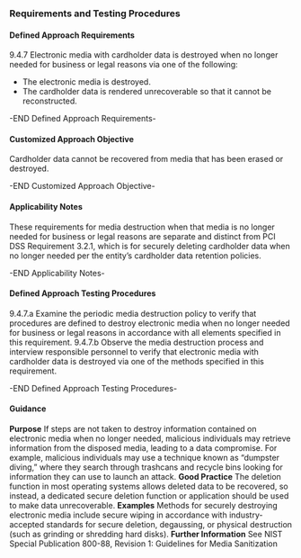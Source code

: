 ### Requirements and Testing Procedures

#### Defined Approach Requirements
9.4.7 Electronic media with cardholder data is destroyed when no longer needed for business or legal reasons via one of the following:
- The electronic media is destroyed.
- The cardholder data is rendered unrecoverable so that it cannot be reconstructed.

-END Defined Approach Requirements- 
#### Customized Approach Objective
Cardholder data cannot be recovered from media that has been erased or destroyed.

-END Customized Approach Objective- 
#### Applicability Notes
These requirements for media destruction when that media is no longer needed for business or legal reasons are separate and distinct from PCI DSS Requirement 3.2.1, which is for securely deleting cardholder data when no longer needed per the entity’s cardholder data retention policies.

-END Applicability Notes- 
#### Defined Approach Testing Procedures
9.4.7.a Examine the periodic media destruction policy to verify that procedures are defined to destroy electronic media when no longer needed for business or legal reasons in accordance with all elements specified in this requirement.
9.4.7.b Observe the media destruction process and interview responsible personnel to verify that electronic media with cardholder data is destroyed via one of the methods specified in this requirement.

-END Defined Approach Testing Procedures- 
#### Guidance
**Purpose**
If steps are not taken to destroy information contained on electronic media when no longer needed, malicious individuals may retrieve information from the disposed media, leading to a data compromise. For example, malicious individuals may use a technique known as “dumpster diving,” where they search through trashcans and recycle bins looking for information they can use to launch an attack.
**Good Practice**
The deletion function in most operating systems allows deleted data to be recovered, so instead, a dedicated secure deletion function or application should be used to make data unrecoverable.
**Examples**
Methods for securely destroying electronic media include secure wiping in accordance with industry-accepted standards for secure deletion, degaussing, or physical destruction (such as grinding or shredding hard disks).
**Further Information**
See NIST Special Publication 800-88, Revision 1: Guidelines for Media Sanitization